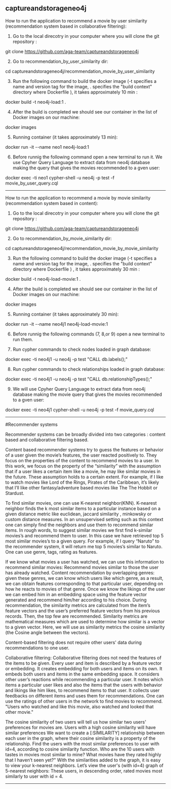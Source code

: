 ## captureandstorageneo4j

How to run the application to recommend a movie by user similarity (recommendation system based in collaborative filtering):

1) Go to the local direcotry in your computer where you will clone the git repository :

git clone https://github.com/aga-team/captureandstorageneo4j

2) Go to recommendation_by_user_similarity dir: 

cd captureandstorageneo4j/recommendation_movie_by_user_similarity 

3) Run the following command to build the docker image (-t specifies a name and version tag for the image, . specifies the "build context"   directory where Dockerfile ), it takes approximately 10 min  :

docker build -t neo4j-load:1 .

4) After the build is completed we should see our container in the list of Docker images on our machine: 

docker images

5) Running container (it takes approximately 13 min):

docker run -it --name neo1 neo4j-load:1 

6) Before runnig the following command open a new terminal to run it. We use Cpyher Query Language to extract data from neo4j database making the query that gives the movies recommended to a gven user:

docker exec -ti neo1 cypher-shell -u neo4j -p test  -f movie_by_user_query.cql

------------------------------------------------------------------------------------------------------------

How to run the application to recommend a movie by movie similarity (recommendation system based in content):

1) Go to the local direcotry in your computer where you will clone the git repository :

git clone https://github.com/aga-team/captureandstorageneo4j

2) Go to recommendation_by_movie_similarity dir: 

cd captureandstorageneo4j/recommendation_movie_by_movie_similarity 

3) Run the following command to build the docker image (-t specifies a name and version tag for the image, . specifies the "build context"   directory where Dockerfile ) , it takes approximately 30 min  :

docker build -t neo4j-load-movie:1 .

4) After the build is completed we should see our container in the list of Docker images on our machine: 

docker images

5) Running container (it takes approximately 30 min):

docker run -it --name neo4j1 neo4j-load-movie:1

6) Before runnig the following commands (7, 8,or 9) open a new terminal to run them. 

7) Run cypher commands to check nodes loaded in graph database:

docker exec -ti neo4j1 -u neo4j -p test "CALL  db.labels();" 

8) Run  cypher commands to check relationships loaded in graph database:

docker exec -ti neo4j1 -u neo4j -p test "CALL db.relationshipTypes();"

9) We will use Cpyher Query Language to extract data from neo4j database making the movie query that gives the movies recommended to a gven user:

docker exec -ti neo4j1 cypher-shell -u neo4j -p test  -f movie_query.cql

------------------------------------------------------------------------------------------------------------

#Recommender systems

Recommender systems can be broadly divided into two categories : content based and collaborative filtering based.

Content based recommender systems try to guess the features or behavior of a user given the movie’s features, the user 
reacted positively to. They focus on the properties of the content to recommend movies to a user. 
In this work, we focus on the property of the “similarity” with the assumption that 
if a user likes a certain item like a movie, he may like similar movies in the future.
These assumption holds to a certain extent. For example, if I like to watch movies like Lord of the Rings, Pirates of the Caribbean, it’s likely that I’ll like other fantasy/adventure based movies like The The Hobbit or Stardust.

To find similar movies, one can use K-nearest neighbor(KNN). K-nearest neighbor finds the k most similar items to a particular instance based on a given distance metric like euclidean, jaccard similarity , minkowsky or custom distance measures.
In an unsupervised setting such as this context one can simply find the neighbors and use them to recommend similar items. 
In rough words, to suggest similar movies we first find k-similar movies’s and recommend them to user. 
In this case we have retrieved top 5 most similar movies’s to a given query.
For example, if I query “Naruto” to the recommender system, it will return me top 5 movies’s similar to Naruto.
One can use genre, tags, rating as features.

If we know what movies a user has watched, we can use this information to recommend similar movies:
Recommend movies similar to those the user has already watched. 
Content recommendation by overlapping genres: given these genres, we can know which users like which genre, as a result, we can obtain 
features corresponding to that particular user, depending on how he reacts to movies of that genre. 
Once we know the likings of the user we can embed him in an embedding space using the feature vector generated 
and recommend him/her according to his choice. 
During recommendation, the similarity metrics are calculated from the item’s feature vectors and the user’s preferred feature vectors from his
previous records. Then, the top few are recommended.
Similarity metrics are mathematical measures which are used to determine how similar is a vector to a given vector.
Here, we will use as similarity metrics the cosine similarity (the Cosine angle between the vectors).

Content-based filtering does not require other users' data during recommendations to one user.

Collaborative filtering:
Collaborative filtering does not need the features of the items to be given. 
Every user and item is described by a feature vector or embedding.
It creates embedding for both users and items on its own. It embeds both users and items in the same embedding space.
It considers other user’s reactions while recommending a particular user. 
It notes which items a particular user likes and also the items that the users with behavior and likings like him likes, to 
recommend items to that user. It collects user feedbacks on different items and uses them for recommendations.
One can use the ratings of other users in the network to find movies to recommend.
"Users who watched and like this movie, also watched and looked that other movie."

The cosine similarity of two users will tell us how similar two users' preferences for movies are. Users with a high cosine similarity will have similar preferences
We want to create a [:SIMILARITY] relationship between each user in the graph, where their cosine similarity 
is a property of the relationship. 
Find the users with the most similar preferences to user with id=4, according to cosine similarity function.
Who are the 10 users with tastes in movies most similar to mine? 
What movies have they rated highly that I haven’t seen yet?"
With the similarities added to the graph, it is easy to view your k-nearest neighbors. 
Let’s view the user's (with id=4) graph of 5-nearest neighbors:
These users, in descending order, rated movies most similarly to user with id = 4.

----------------------------------------------------------------------------------------------------------------------------------






